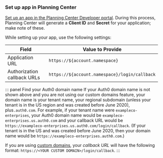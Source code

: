 ### Set up app in Planning Center

[Set up an app in the Planning Center Developer portal](https://api.planningcenteronline.com/oauth/applications). During this process, Planning Center will generate a **Client ID** and **Secret** for your application; make note of these.

While setting up your app, use the following settings:

| Field | Value to Provide |
| - | - |
| Application URL | `https://${account.namespace}` |
| Authorization callback URLs | `https://${account.namespace}/login/callback` |

::: panel Find your Auth0 domain name
If your Auth0 domain name is not shown above and you are not using our custom domains feature, your domain name is your tenant name, your regional subdomain (unless your tenant is in the US region and was created before June 2020), plus`.auth0.com`. For example, if your tenant name were `exampleco-enterprises`, your Auth0 domain name would be `exampleco-enterprises.us.auth0.com` and your callback URL would be `https://exampleco-enterprises.us.auth0.com/login/callback`. (If your tenant is in the US and was created before June 2020, then your domain name would be `https://exampleco-enterprises.auth0.com`.)

If you are using [custom domains](https://auth0.com/docs/custom-domains), your <dfn data-key="callback">callback URL</dfn> will have the following format: `https://<YOUR CUSTOM DOMAIN>/login/callback`.
:::
